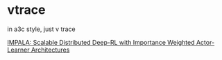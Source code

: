 # vtrace
in a3c style, just v trace

[IMPALA: Scalable Distributed Deep-RL with Importance Weighted Actor-Learner Architectures](https://arxiv.org/abs/1802.01561)
